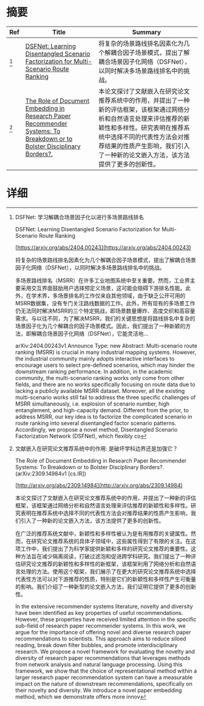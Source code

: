 # 摘要

| Ref | Title | Summary |
| --- | --- | --- |
| [^1] | [DSFNet: Learning Disentangled Scenario Factorization for Multi-Scenario Route Ranking](https://arxiv.org/abs/2404.00243) | 将复杂的场景路线排名因素化为几个解耦合因子场景模式，提出了解耦合场景因子化网络（DSFNet），以同时解决多场景路线排名中的挑战。 |
| [^2] | [The Role of Document Embedding in Research Paper Recommender Systems: To Breakdown or to Bolster Disciplinary Borders?.](http://arxiv.org/abs/2309.14984) | 本论文探讨了文献嵌入在研究论文推荐系统中的作用，并提出了一种新的评估框架，该框架通过网络分析和自然语言处理来评估推荐的新颖性和多样性。研究表明在推荐系统中选择不同的代表性方法会对推荐结果的性质产生影响，我们引入了一种新的论文嵌入方法，该方法提供了更多的创新性。 |

# 详细

[^1]: DSFNet: 学习解耦合场景因子化以进行多场景路线排名

    DSFNet: Learning Disentangled Scenario Factorization for Multi-Scenario Route Ranking

    [https://arxiv.org/abs/2404.00243](https://arxiv.org/abs/2404.00243)

    将复杂的场景路线排名因素化为几个解耦合因子场景模式，提出了解耦合场景因子化网络（DSFNet），以同时解决多场景路线排名中的挑战。

    

    多场景路线排名（MSRR）在许多工业地图系统中至关重要。然而，工业界主要采用交互界面鼓励用户选择预定义场景，这可能会阻碍下游排名性能。此外，在学术界，多场景排名的工作仅来自其他领域，由于缺乏公开可用的MSRR数据集，没有专门关注路线数据的工作。此外，所有现有的多场景工作仍无法同时解决MSRR的三个特定挑战，即场景数量爆炸、高度交织和高容量需求。与以往不同，为了解决MSRR，我们的关键思想是将路线排名中复杂的场景因子化为几个解耦合的因子场景模式。因此，我们提出了一种新颖的方法，即解耦合场景因子化网络（DSFNet），它能灵活地...

    arXiv:2404.00243v1 Announce Type: new  Abstract: Multi-scenario route ranking (MSRR) is crucial in many industrial mapping systems. However, the industrial community mainly adopts interactive interfaces to encourage users to select pre-defined scenarios, which may hinder the downstream ranking performance. In addition, in the academic community, the multi-scenario ranking works only come from other fields, and there are no works specifically focusing on route data due to lacking a publicly available MSRR dataset. Moreover, all the existing multi-scenario works still fail to address the three specific challenges of MSRR simultaneously, i.e. explosion of scenario number, high entanglement, and high-capacity demand. Different from the prior, to address MSRR, our key idea is to factorize the complicated scenario in route ranking into several disentangled factor scenario patterns. Accordingly, we propose a novel method, Disentangled Scenario Factorization Network (DSFNet), which flexibly co
    
[^2]: 文献嵌入在研究论文推荐系统中的作用: 是破坏学科边界还是加强它？

    The Role of Document Embedding in Research Paper Recommender Systems: To Breakdown or to Bolster Disciplinary Borders?. (arXiv:2309.14984v1 [cs.IR])

    [http://arxiv.org/abs/2309.14984](http://arxiv.org/abs/2309.14984)

    本论文探讨了文献嵌入在研究论文推荐系统中的作用，并提出了一种新的评估框架，该框架通过网络分析和自然语言处理来评估推荐的新颖性和多样性。研究表明在推荐系统中选择不同的代表性方法会对推荐结果的性质产生影响，我们引入了一种新的论文嵌入方法，该方法提供了更多的创新性。

    

    在广泛的推荐系统文献中，新颖性和多样性被认为是有用推荐的关键属性。然而，在研究论文推荐系统的具体子领域中，这些属性得到了有限的关注。在这项工作中，我们提出了为科学家提供新颖和多样的研究论文推荐的重要性。这种方法旨在减少隔离阅读，打破过滤泡和促进跨学科研究。我们提出了一种评估研究论文推荐的新颖性和多样性的新框架，该框架利用了网络分析和自然语言处理的方法。使用这个框架，我们展示了在更大的研究论文推荐系统中选择代表性方法可以对下游推荐的性质，特别是它们的新颖性和多样性产生可衡量的影响。我们介绍了一种新型的论文嵌入方法，我们证明它提供了更多的创新性。

    In the extensive recommender systems literature, novelty and diversity have been identified as key properties of useful recommendations. However, these properties have received limited attention in the specific sub-field of research paper recommender systems. In this work, we argue for the importance of offering novel and diverse research paper recommendations to scientists. This approach aims to reduce siloed reading, break down filter bubbles, and promote interdisciplinary research. We propose a novel framework for evaluating the novelty and diversity of research paper recommendations that leverages methods from network analysis and natural language processing. Using this framework, we show that the choice of representational method within a larger research paper recommendation system can have a measurable impact on the nature of downstream recommendations, specifically on their novelty and diversity. We introduce a novel paper embedding method, which we demonstrate offers more innov
    

